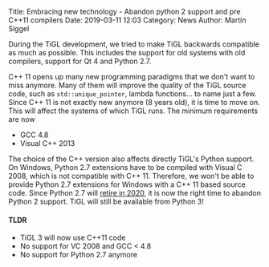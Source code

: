 Title: Embracing new technology - Abandon python 2 support and pre C++11 compilers
Date: 2019-03-11 12:03
Category: News
Author: Martin Siggel

During the TiGL development, we tried to make TiGL backwards compatible as much as possible.
This includes the support for old systems with old compilers, support for Qt 4 and Python 2.7.

C++ 11 opens up many new programming paradigms that we don't want to miss anymore.
Many of them will improve the quality of the TiGL source code, such as ```std::unique_pointer```,
lambda functions... to name just a few. Since C++ 11 is not exactly new anymore (8 years old), it is
time to move on. This will affect the systems of which TiGL runs. The minimum requirements are now

 - GCC 4.8
 - Visual C++ 2013
 
The choice of the C++ version also affects directly TiGL's Python support. On Windows,
Python 2.7 extensions have to be compiled with Visual C 2008, which is not compatible with C++ 11.
Therefore, we won't be able to provide Python 2.7 extensions for Windows with a C++ 11 based source code.
Since Python 2.7 will [retire in 2020](https://pythonclock.org/), it is now the right time to abandon Python 2 support.
TiGL will still be available from Python 3!

#### TLDR ####
 - TiGL 3 will now use C++11 code
 - No support for VC 2008 and GCC < 4.8
 - No support for Python 2.7 anymore 